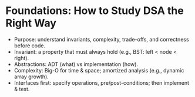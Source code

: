 # Foundations: How to Study DSA the Right Way

- Purpose: understand invariants, complexity, trade-offs, and correctness before code.
- Invariant: a property that must always hold (e.g., BST: left < node < right).
- Abstractions: ADT (what) vs implementation (how).
- Complexity: Big-O for time & space; amortized analysis (e.g., dynamic array growth).
- Interfaces first: specify operations, pre/post-conditions; then implement & test.
